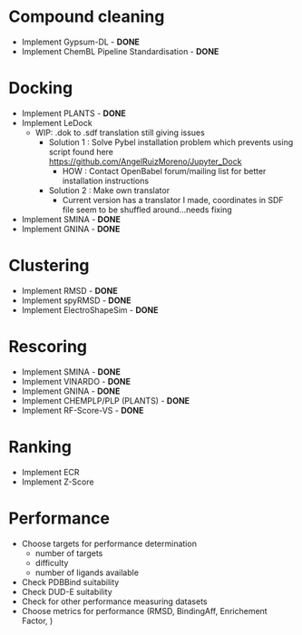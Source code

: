 # Compound cleaning

- Implement Gypsum-DL - **DONE**
- Implement ChemBL Pipeline Standardisation - **DONE**

# Docking
- Implement PLANTS - **DONE**
- Implement LeDock
    - WIP: .dok to .sdf translation still giving issues
        - Solution 1 : Solve Pybel installation problem which prevents using script found here https://github.com/AngelRuizMoreno/Jupyter_Dock
            - HOW : Contact OpenBabel forum/mailing list for better installation instructions
        - Solution 2 : Make own translator
            - Current version has a translator I made, coordinates in SDF file seem to be shuffled around...needs fixing
- Implement SMINA - **DONE**
- Implement GNINA - **DONE**

# Clustering
- Implement RMSD - **DONE**
- Implement spyRMSD - **DONE**
- Implement ElectroShapeSim - **DONE**

# Rescoring
- Implement SMINA - **DONE**
- Implement VINARDO - **DONE**
- Implement GNINA - **DONE**
- Implement CHEMPLP/PLP (PLANTS) - **DONE**
- Implement RF-Score-VS - **DONE**

# Ranking
- Implement ECR
- Implement Z-Score

# Performance
- Choose targets for performance determination
    - number of targets
    - difficulty
    - number of ligands available
- Check PDBBind suitability
- Check DUD-E suitability
- Check for other performance measuring datasets
- Choose metrics for performance (RMSD, BindingAff, Enrichement Factor, )
